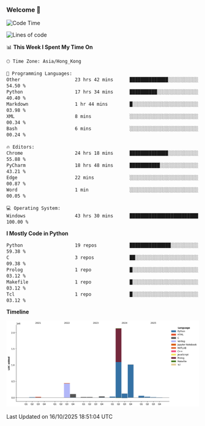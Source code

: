 ### Welcome 👋

<!--START_SECTION:waka-->
![Code Time](http://img.shields.io/badge/Code%20Time-2%2C768%20hrs%2029%20mins-blue)

![Lines of code](https://img.shields.io/badge/From%20Hello%20World%20I%27ve%20Written-4.0%20million%20lines%20of%20code-blue)

📊 **This Week I Spent My Time On** 

```text
🕑︎ Time Zone: Asia/Hong_Kong

💬 Programming Languages: 
Other                    23 hrs 42 mins      ██████████████░░░░░░░░░░░   54.50 % 
Python                   17 hrs 34 mins      ██████████░░░░░░░░░░░░░░░   40.40 % 
Markdown                 1 hr 44 mins        █░░░░░░░░░░░░░░░░░░░░░░░░   03.98 % 
XML                      8 mins              ░░░░░░░░░░░░░░░░░░░░░░░░░   00.34 % 
Bash                     6 mins              ░░░░░░░░░░░░░░░░░░░░░░░░░   00.24 % 

🔥 Editors: 
Chrome                   24 hrs 18 mins      ██████████████░░░░░░░░░░░   55.88 % 
PyCharm                  18 hrs 48 mins      ███████████░░░░░░░░░░░░░░   43.21 % 
Edge                     22 mins             ░░░░░░░░░░░░░░░░░░░░░░░░░   00.87 % 
Word                     1 min               ░░░░░░░░░░░░░░░░░░░░░░░░░   00.05 % 

💻 Operating System: 
Windows                  43 hrs 30 mins      █████████████████████████   100.00 % 
```

**I Mostly Code in Python** 

```text
Python                   19 repos            ███████████████░░░░░░░░░░   59.38 % 
C                        3 repos             ██░░░░░░░░░░░░░░░░░░░░░░░   09.38 % 
Prolog                   1 repo              █░░░░░░░░░░░░░░░░░░░░░░░░   03.12 % 
Makefile                 1 repo              █░░░░░░░░░░░░░░░░░░░░░░░░   03.12 % 
Tcl                      1 repo              █░░░░░░░░░░░░░░░░░░░░░░░░   03.12 % 
```



**Timeline**

![Lines of Code chart](https://raw.githubusercontent.com/xhj2501/xhj2501/main/assets/bar_graph.png)


 Last Updated on 16/10/2025 18:51:04 UTC
<!--END_SECTION:waka-->

